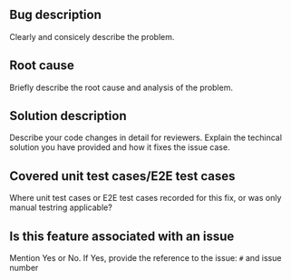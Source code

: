 ## Bug description
Clearly and consicely describe the problem.

## Root cause
Briefly describe the root cause and analysis of the problem.

## Solution description
Describe your code changes in detail for reviewers. Explain the techincal solution you have provided and how it fixes the issue case.

## Covered unit test cases/E2E test cases
Where unit test cases or E2E test cases recorded for this fix, or was only manual testring applicable?

## Is this feature associated with an issue
Mention Yes or No. If Yes, provide the reference to the issue: `#` and issue number
